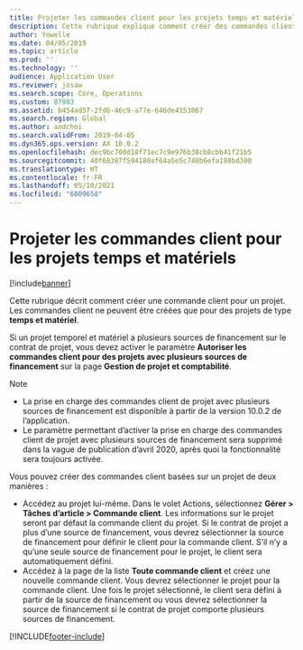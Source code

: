 ```yaml
---
title: Projeter les commandes client pour les projets temps et matériels
description: Cette rubrique explique comment créer des commandes client basées sur des projets pour des projets de temps et matériels.
author: Yowelle
ms.date: 04/05/2019
ms.topic: article
ms.prod: ''
ms.technology: ''
audience: Application User
ms.reviewer: josaw
ms.search.scope: Core, Operations
ms.custom: 87983
ms.assetid: b454ad57-2fd6-46c9-a77e-646de4153067
ms.search.region: Global
ms.author: andchoi
ms.search.validFrom: 2019-04-05
ms.dyn365.ops.version: AX 10.0.2
ms.openlocfilehash: dec9bc700d18f71ec7c9e976b38cb8cbb41f21b5
ms.sourcegitcommit: 40f68387f594180af64a5e5c748b6efa188bd300
ms.translationtype: HT
ms.contentlocale: fr-FR
ms.lasthandoff: 05/10/2021
ms.locfileid: "6009658"
---
```

# <a name="project-sales-orders-for-time-and-material-projects"></a>Projeter les commandes client pour les projets temps et matériels

[!include[banner](../includes/banner.md)]

Cette rubrique décrit comment créer une commande client pour un projet. Les commandes client ne peuvent être créées que pour des projets de type **temps et matériel**.

Si un projet temporel et matériel a plusieurs sources de financement sur le contrat de projet, vous devez activer le paramètre **Autoriser les commandes client pour des projets avec plusieurs sources de financement** sur la page **Gestion de projet et comptabilité**. 

> [!NOTE]
> - La prise en charge des commandes client de projet avec plusieurs sources de financement est disponible à partir de la version 10.0.2 de l’application.
> - Le paramètre permettant d’activer la prise en charge des commandes client de projet avec plusieurs sources de financement sera supprimé dans la vague de publication d’avril 2020, après quoi la fonctionnalité sera toujours activée.

Vous pouvez créer des commandes client basées sur un projet de deux manières :

- Accédez au projet lui-même. Dans le volet Actions, sélectionnez **Gérer > Tâches d’article > Commande client**. Les informations sur le projet seront par défaut la commande client du projet. Si le contrat de projet a plus d’une source de financement, vous devrez sélectionner la source de financement pour définir le client pour la commande client. S’il n’y a qu’une seule source de financement pour le projet, le client sera automatiquement défini.
- Accédez à la page de la liste **Toute commande client** et créez une nouvelle commande client. Vous devrez sélectionner le projet pour la commande client. Une fois le projet sélectionné, le client sera défini à partir de la source de financement ou vous devrez sélectionner la source de financement si le contrat de projet comporte plusieurs sources de financement.



[!INCLUDE[footer-include](../includes/footer-banner.md)]